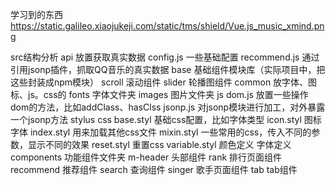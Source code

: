 学习到的东西  https://static.galileo.xiaojukeji.com/static/tms/shield/Vue.js_music_xmind.png

src结构分析
  api 放置获取真实数据
    config.js 一些基础配置
    recommend.js 通过引用jsonp插件，抓取QQ音乐的真实数据
  base 基础组件模块库（实际项目中，把这些封装成npm模块）
    scroll 滚动组件
    slider 轮播图组件
  common 放字体、图标、js。css的
    fonts 字体文件夹
    images 图片文件夹
  js
    dom.js 放置一些操作dom的方法，比如addClass、hasClss
    jsonp.js 对jsonp模块进行加工，对外暴露一个jsonp方法
  stylus css
    base.styl 基础css配置，比如字体类型
    icon.styl 图标字体
    index.styl 用来加载其他css文件
    mixin.styl 一些常用的css，传入不同的参数，显示不同的效果
    reset.styl 重置css
    variable.styl 颜色定义 字体定义
  components 功能组件文件夹
    m-header 头部组件
    rank 排行页面组件
    recommend 推荐组件
    search 查询组件
    singer 歌手页面组件
    tab tab组件
